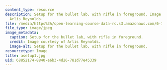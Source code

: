 ```yaml
---
content_type: resource
description: Setup for the bullet lab, with rifle in foreground. Image courtesy of
  Arlis Reynolds.
file: /media/https%3A/open-learning-course-data-rc.s3.amazonaws.com/6-163-strobe-project-laboratory-fall-2005/688521748840e6b34d26781d77e45339_asetup1.jpg
file_type: image/jpeg
image_metadata:
  caption: Setup for the bullet lab, with rifle in foreground.
  credit: Image courtesy of Arlis Reynolds.
  image-alt: Setup for the bullet lab, with rifle in foreground.
resourcetype: Image
title: asetup1.jpg
uid: 68852174-8840-e6b3-4d26-781d77e45339
---
```

